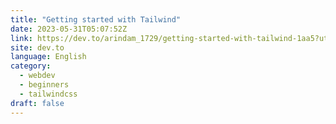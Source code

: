 ```yaml
---
title: "Getting started with Tailwind"
date: 2023-05-31T05:07:52Z
link: https://dev.to/arindam_1729/getting-started-with-tailwind-1aa5?utm_medium=RSS&utm_source=news.12bit.vn
site: dev.to
language: English
category:
  - webdev
  - beginners
  - tailwindcss
draft: false
---
```

